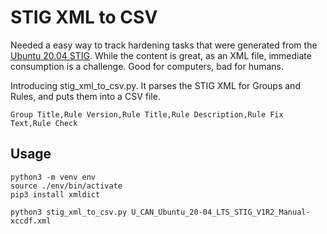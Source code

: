# STIG XML to CSV

Needed a easy way to track hardening tasks that were generated from the [Ubuntu 20.04 STIG](https://ncp.nist.gov/checklist/992).  While the content is great, as an XML file, immediate consumption is a challenge.  Good for computers, bad for humans.  

Introducing stig_xml_to_csv.py.  It parses the STIG XML for Groups and Rules, and puts them into a CSV file. 

    Group Title,Rule Version,Rule Title,Rule Description,Rule Fix Text,Rule Check

## Usage

    python3 -m venv env
    source ./env/bin/activate
    pip3 install xmldict

    python3 stig_xml_to_csv.py U_CAN_Ubuntu_20-04_LTS_STIG_V1R2_Manual-xccdf.xml 



